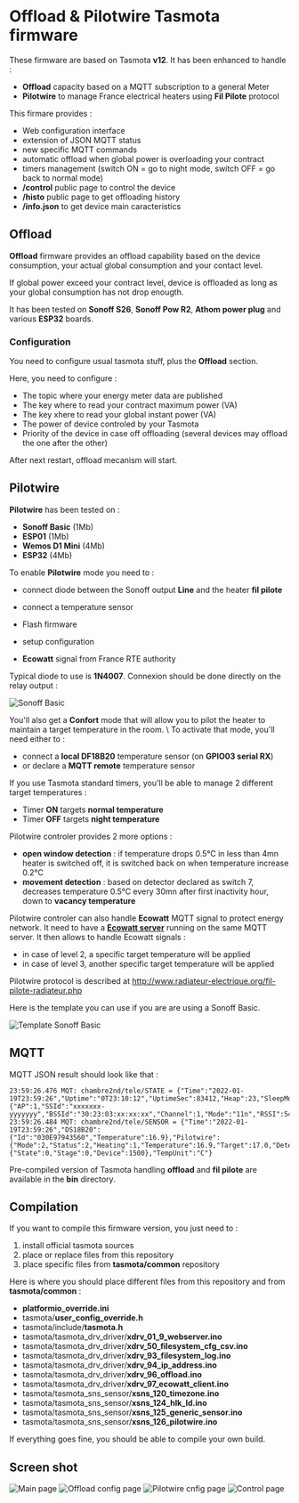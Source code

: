 # Offload & Pilotwire Tasmota firmware #

These firmware are based on Tasmota **v12**. It has been enhanced to handle :
* **Offload** capacity based on a MQTT subscription to a general Meter
* **Pilotwire** to manage France electrical heaters using **Fil Pilote** protocol

This firmare provides :
  * Web configuration interface
  * extension of JSON MQTT status
  * new specific MQTT commands
  * automatic offload when global power is overloading your contract
  * timers management (switch ON = go to night mode, switch OFF = go back to normal mode)
  * **/control** public page to control the device
  * **/histo** public page to get offloading history
  * **/info.json** to get device main caracteristics

## Offload ##

**Offload** firmware provides an offload capability based on the device consumption, your actual global consumption and your contact level.

If global power exceed your contract level, device is offloaded as long as your global consumption has not drop enougth.

It has been tested on **Sonoff S26**, **Sonoff Pow R2**, **Athom power plug** and various **ESP32** boards.

### Configuration ###

You need to configure usual tasmota stuff, plus the **Offload** section.

Here, you need to configure :
  * The topic where your energy meter data are published
  * The key where to read your contract maximum power (VA)
  * The key xhere to read your global instant power (VA)
  * The power of device controled by your Tasmota
  * Priority of the device in case off offloading (several devices may offload the one after the other)
  
After next restart, offload mecanism will start.

Pilotwire
---------

**Pilotwire** has been tested on :
  * **Sonoff Basic** (1Mb)
  * **ESP01** (1Mb)
  * **Wemos D1 Mini** (4Mb)
  * **ESP32** (4Mb)

To enable **Pilotwire** mode you need to :
  * connect diode between the Sonoff output **Line** and the heater **fil pilote**
  * connect a temperature sensor
  * Flash firmware
  * setup configuration

* **Ecowatt** signal from France RTE authority

Typical diode to use is **1N4007**. Connexion should be done directly on the relay output :

![Sonoff Basic](https://raw.githubusercontent.com/NicolasBernaerts/tasmota/master/offload-pilotwire/screen/pilotwire-diode-single.jpg)

You'll also get a **Confort** mode that will allow you to pilot the heater to maintain a target temperature in the room. \\
To activate that mode, you'll need either to :
  * connect a **local DF18B20** temperature sensor (on **GPIO03 serial RX**)
  * or declare a **MQTT remote** temperature sensor

If you use Tasmota standard timers, you'll be able to manage 2 different target temperatures :
  * Timer **ON** targets **normal temperature**
  * Timer **OFF** targets **night temperature**

Pilotwire controler provides 2 more options :
  * **open window detection** : if temperature drops 0.5°C in less than 4mn heater is switched off, it is switched back on when temperature increase 0.2°C
  * **movement detection** : based on detector declared as switch 7, decreases temperature 0.5°C every 30mn after first inactivity hour, down to **vacancy temperature**

Pilotwire controler can also handle **Ecowatt** MQTT signal to protect energy network.
It need to have a [**Ecowatt server**](https://github.com/NicolasBernaerts/tasmota/tree/master/ecowatt) running on the same MQTT server.
It then allows to handle Ecowatt signals :
  * in case of level 2, a specific target temperature will be applied
  * in case of level 3, another specific target temperature will be applied

Pilotwire protocol is described at http://www.radiateur-electrique.org/fil-pilote-radiateur.php

Here is the template you can use if you are are using a Sonoff Basic.

![Template Sonoff Basic](https://raw.githubusercontent.com/NicolasBernaerts/tasmota/master/offload-pilotwire/screen/tasmota-pilotwire-template.png) 


MQTT
----

MQTT JSON result should look like that :

    23:59:26.476 MQT: chambre2nd/tele/STATE = {"Time":"2022-01-19T23:59:26","Uptime":"0T23:10:12","UptimeSec":83412,"Heap":23,"SleepMode":"Dynamic","Sleep":50,"LoadAvg":19,"MqttCount":5,"POWER":"OFF","Wifi":{"AP":1,"SSId":"xxxxxxx-yyyyyyy","BSSId":"30:23:03:xx:xx:xx","Channel":1,"Mode":"11n","RSSI":54,"Signal":-73,"LinkCount":1,"Downtime":"0T00:00:05"}}
    23:59:26.484 MQT: chambre2nd/tele/SENSOR = {"Time":"2022-01-19T23:59:26","DS18B20":{"Id":"030E97943560","Temperature":16.9},"Pilotwire":{"Mode":2,"Status":2,"Heating":1,"Temperature":16.9,"Target":17.0,"Detect":128,"Window":0},"Offload":{"State":0,"Stage":0,"Device":1500},"TempUnit":"C"}

Pre-compiled version of Tasmota handling **offload** and **fil pilote** are available in the **bin** directory.

Compilation
-----------

If you want to compile this firmware version, you just need to :
1. install official tasmota sources
2. place or replace files from this repository
3. place specific files from **tasmota/common** repository

Here is where you should place different files from this repository and from **tasmota/common** :
* **platformio_override.ini**
* tasmota/**user_config_override.h**
* tasmota/include/**tasmota.h**
* tasmota/tasmota_drv_driver/**xdrv_01_9_webserver.ino**
* tasmota/tasmota_drv_driver/**xdrv_50_filesystem_cfg_csv.ino**
* tasmota/tasmota_drv_driver/**xdrv_93_filesystem_log.ino**
* tasmota/tasmota_drv_driver/**xdrv_94_ip_address.ino**
* tasmota/tasmota_drv_driver/**xdrv_96_offload.ino**
* tasmota/tasmota_drv_driver/**xdrv_97_ecowatt_client.ino**
* tasmota/tasmota_sns_sensor/**xsns_120_timezone.ino**
* tasmota/tasmota_sns_sensor/**xsns_124_hlk_ld.ino**
* tasmota/tasmota_sns_sensor/**xsns_125_generic_sensor.ino**
* tasmota/tasmota_sns_sensor/**xsns_126_pilotwire.ino**

If everything goes fine, you should be able to compile your own build.

Screen shot
-----------

![Main page](https://raw.githubusercontent.com/NicolasBernaerts/tasmota/master/offload-pilotwire/screen/tasmota-pilotwire-main.png) 
![Offload config page](https://raw.githubusercontent.com/NicolasBernaerts/tasmota/master/offload-pilotwire/screen/tasmota-offload-config.png) 
![Pilotwire cnfig page](https://raw.githubusercontent.com/NicolasBernaerts/tasmota/master/offload-pilotwire/screen/tasmota-pilotwire-config.png) 
![Control page](https://raw.githubusercontent.com/NicolasBernaerts/tasmota/master/offload-pilotwire/screen/tasmota-pilotwire-control.jpg)
